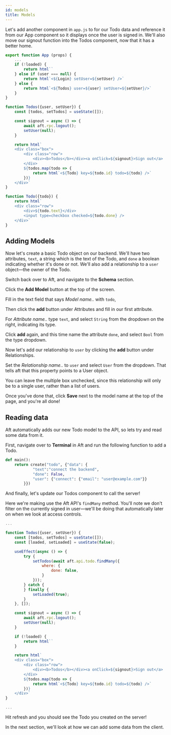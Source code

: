 ```yaml
---
id: models
title: Models
---
```


Let's add another component in `app.js` to for our Todo data and reference it from our App component so it displays once the user is signed in. We'll also move our signout function into the Todos component, now that it has a better home.

```js title="app.js"
export function App (props) {
	...
	if (!loaded) {
		return html``
	} else if (user === null) {
		return html`<${Login} setUser=${setUser} />`
	} else {
		return html`<${Todos} user=${user} setUser=${setUser}/>`
	}
}

function Todos({user, setUser}) {
	const [todos, setTodos] = useState([]);

	const signout = async () => {
		await aft.rpc.logout();
		setUser(null);
	}

	return html`
	<div class="box">
		<div class="row">
			<div><b>Todos</b></div><a onClick=${signout}>Sign out</a>
		</div>
		${todos.map(todo => {
			return html`<${Todo} key=${todo.id} todo=${todo} />`
		})}
	</div>`
}

function Todo({todo}) {
	return html`
	<div class="row">
		<div>${todo.text}</div>
		<input type=checkbox checked=${todo.done} />
	</div>`
}

```

## Adding Models

Now let's create a basic Todo object on our backend. We'll have two attributes, `text`, a string which is the text of the Todo, and `done` a boolean indicating whether it's done or not. We'll also add a relationship to a `user` object—the owner of the Todo.

Switch back over to Aft, and navigate to the **Schema** section.

Click the **Add Model** button at the top of the screen. 

Fill in the text field that says *Model name..* with `todo`,

Then click the **add** button under Attributes and fill in our first attribute.

For *Attribute name..* type `text`, and select `String` from the dropdown on the right, indicating its type.

Click **add** again, and this time name the attribute `done`, and select `Bool` from the type dropdown.

Now let's add our relationship to `user` by clicking the **add** button under Relationships.

Set the *Relationship name..* to `user` and select `User` from the dropdown. That tells aft that this property points to a User object.

You can leave the multiple box unchecked, since this relationship will only be to a single user, rather than a list of users.

Once you've done that, click **Save** next to the model name at the top of the page, and you're all done!


## Reading data

Aft automatically adds our new Todo model to the API, so lets try and read some data from it.

First, navigate over to **Terminal** in Aft and run the following function to add a Todo.

```python
def main():
    return create("todo", {"data": {
    		"text":"connect the backend", 
	    	"done": False, 
	    	"user": {"connect": {"email": "user@example.com"}}
    	}})
```

And finally, let's update our Todos component to call the server!

Here we're making use the Aft API's `findMany` method. You'll note we don't filter on the currently signed in user—we'll be doing that automatically later on when we look at access controls. 

```js title="app.js"
...

function Todos({user, setUser}) {
	const [todos, setTodos] = useState([]);
	const [loaded, setLoaded] = useState(false);

	useEffect(async () => {
		try {
			setTodos(await aft.api.todo.findMany({
				where: {
					done: false,
				}
			}));
		} catch {
		} finally {
			setLoaded(true);
		}
	}, []);

	const signout = async () => {
		await aft.rpc.logout();
		setUser(null);
	}

	if (!loaded) {
		return html``
	}

	return html`
	<div class="box">
		<div class="row">
			<div><b>Todos</b></div><a onClick=${signout}>Sign out</a>
		</div>
		${todos.map(todo => {
			return html`<${Todo} key=${todo.id} todo=${todo} />`
		})}
	</div>`
}

...
```

Hit refresh and you should see the Todo you created on the server!

In the next section, we'll look at how we can add some data from the client.
